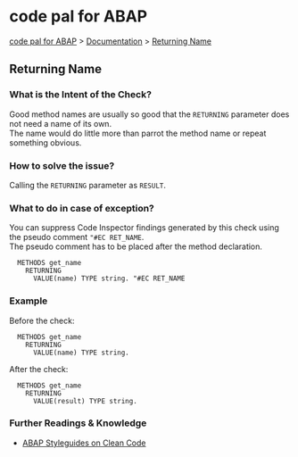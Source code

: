 # code pal for ABAP

[code pal for ABAP](../../README.md) > [Documentation](../check_documentation.md) > [Returning Name](returning-name.md)

## Returning Name

### What is the Intent of the Check?

Good method names are usually so good that the `RETURNING` parameter does not need a name of its own.  
The name would do little more than parrot the method name or repeat something obvious.

### How to solve the issue?

Calling the `RETURNING` parameter as `RESULT`.

### What to do in case of exception?

You can suppress Code Inspector findings generated by this check using the pseudo comment `"#EC RET_NAME`.  
The pseudo comment has to be placed after the method declaration.

```abap
  METHODS get_name
    RETURNING
      VALUE(name) TYPE string. "#EC RET_NAME
```

### Example

Before the check:

```abap
  METHODS get_name
    RETURNING
      VALUE(name) TYPE string.
```

After the check:

```abap
  METHODS get_name
    RETURNING
      VALUE(result) TYPE string.
```

### Further Readings & Knowledge

* [ABAP Styleguides on Clean Code](https://github.com/SAP/styleguides/blob/master/clean-abap/CleanABAP.md#consider-calling-the-returning-parameter-result)
